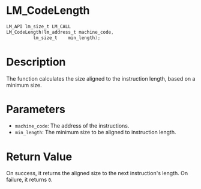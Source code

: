 # LM_CodeLength

```c
LM_API lm_size_t LM_CALL
LM_CodeLength(lm_address_t machine_code,
	      lm_size_t    min_length);
```

# Description
The function calculates the size aligned to the instruction length, based on a minimum size.

# Parameters
 - `machine_code`: The address of the instructions.
 - `min_length`: The minimum size to be aligned to instruction length.

# Return Value
On success, it returns the aligned size to the next instruction's length. On failure, it returns `0`.
